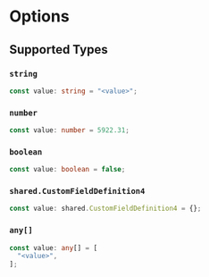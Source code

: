 # Options


## Supported Types

### `string`

```typescript
const value: string = "<value>";
```

### `number`

```typescript
const value: number = 5922.31;
```

### `boolean`

```typescript
const value: boolean = false;
```

### `shared.CustomFieldDefinition4`

```typescript
const value: shared.CustomFieldDefinition4 = {};
```

### `any[]`

```typescript
const value: any[] = [
  "<value>",
];
```

